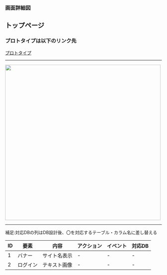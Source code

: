 ### 画面詳細図
## トップページ
### プロトタイプは以下のリンク先
[プロトタイプ](https://www.figma.com/file/0Km9sWvTFILbjTGRLjedBQ/originalsite?node-id=0%3A1)
*****
<img src="../img/desktop1(1).png" width="500">

*****
補足:対応DBの列はDB設計後、〇を対応するテーブル・カラム名に差し替える

|ID|要素|内容|アクション|イベント|対応DB|
|----|-----|------|---------|----------|-------|
|1  |バナー|サイト名表示|-|-|-|
|2  |ログイン|テキスト画像|-|-|-|
